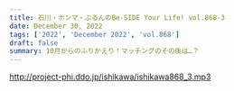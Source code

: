 ```yaml
---
title: 石川・ホンマ・ぶるんのBe-SIDE Your Life! vol.868-3
date: December 30, 2022
tags: ['2022', 'December 2022', 'vol.868']
draft: false
summary: 10月からのふりかえり！マッチングのその後は…？
---
```


http://project-phi.ddo.jp/ishikawa/ishikawa868_3.mp3
